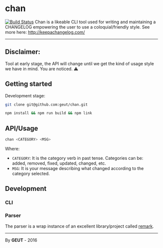 # chan
[![Build Status](https://travis-ci.org/geut/chan.svg?branch=master)](https://travis-ci.org/geut/chan)
Chan is a likeable CLI tool used for writing and maintaining a CHANGELOG empowering the user to use a coloquial/friendly style. See more here: http://keepachangelog.com/

____

## **Disclaimer**:

Tool at early stage, the API will change until we get the kind of usage style we have in mind. You are noticed. :warning:

## Getting started

Development stage:

```bash
git clone git@github.com:geut/chan.git

npm install && npm run build && npm link
```

## API/Usage

```bash
chan <CATEGORY> <MSG>
```

Where:

- ```CATEGORY```: It is the category verb in past tense. Categories can be: added, removed, fixed, updated, changed, etc.
- ```MSG```: It is your message describing what changed according to the category selected.

## Development

### CLI

### Parser

The parser is a wrap instance of an excellent library/project called [remark](https://github.com/wooorm/remark).

___

By **GEUT** - 2016
